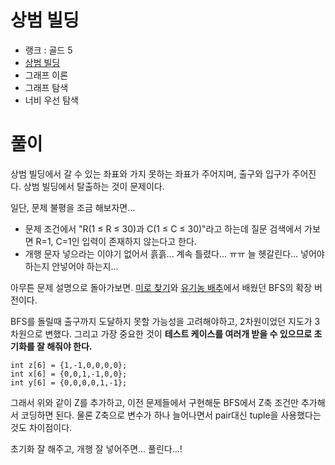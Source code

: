# 상범 빌딩

- 랭크 : 골드 5
- [상범 빌딩](https://www.acmicpc.net/problem/6593)
- 그래프 이론
- 그래프 탐색
- 너비 우선 탐색

# 풀이

상범 빌딩에서 갈 수 있는 좌표와 가지 못하는 좌표가 주어지며, 출구와 입구가 주어진다. 상범 빌딩에서 탈출하는 것이 문제이다.

일단, 문제 불평을 조금 해보자면...

- 문제 조건에서 "R(1 ≤ R ≤ 30)과 C(1 ≤ C ≤ 30)"라고 하는데 질문 검색에서 가보면 R=1, C=1인 입력이 존재하지 않는다고 한다.
- 개행 문자 넣으라는 이야기 없어서 흙흙... 계속 틀렸다... ㅠㅠ 늘 헷갈린다... 넣어야 하는지 안넣어야 하는지...

아무튼 문제 설명으로 돌아가보면. [미로 찾기](https://www.acmicpc.net/problem/2178)와 [유기농 배추](https://www.acmicpc.net/problem/1012)에서 배웠던 BFS의 확장 버전이다.

BFS를 돌릴때 출구까지 도달하지 못할 가능성을 고려해야하고, 2차원이었던 지도가 3차원으로 변했다. 그리고 가장 중요한 것이 <b>테스트 케이스를 여러개 받을 수 있으므로 초기화를 잘 해줘야 한다.</b>

```
int z[6] = {1,-1,0,0,0,0};
int x[6] = {0,0,1,-1,0,0};
int y[6] = {0,0,0,0,1,-1};
```
그래서 위와 같이 Z를 추가하고, 이전 문제들에서 구현해둔 BFS에서 Z축 조건만 추가해서 코딩하면 된다. 물론 Z축으로 변수가 하나 늘어나면서 pair대신 tuple을 사용했다는 것도 차이점이다.

초기화 잘 해주고, 개행 잘 넣어주면... 풀린다...!